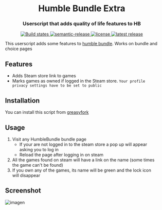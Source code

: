 <h1 align="center" style="border-bottom:none;">Humble Bundle Extra</h1>
<h3 align="center">Userscript that adds quality of life features to HB</h3>
<p align="center">
  <a href="https://github.com/MrMarble/humble-bundle-extra/actions/workflows/release.yml">
    <img alt="Build states" src="https://github.com/MrMarble/humble-bundle-extra/actions/workflows/release.yml/badge.svg">
  </a>
  <a href="#badge">
    <img alt="semantic-release" src="https://img.shields.io/badge/%20%20%F0%9F%93%A6%F0%9F%9A%80-semantic--release-e10079.svg">
  </a>
  <a href="#badge">
    <img alt="license" src="https://img.shields.io/github/license/MrMarble/humble-bundle-extra">
  </a>
  <a href="https://github.com/MrMarble/humble-bundle-extra/releases/latest">
    <img alt="latest release" src="https://img.shields.io/github/v/release/MrMarble/humble-bundle-extra">
  </a>
</p>

This userscript adds some features to [humble bundle](https://humblebundle.com). Works on bundle and choice pages

## Features

- Adds Steam store link to games
- Marks games as owned if logged in the Steam store. `Your profile privacy settings have to be set to public`

## Installation

You can install this script from [greasyfork](https://greasyfork.org/es/scripts/426463-humble-bundle-extra)

## Usage

1. Visit any HumbleBundle bundle page
   - If your are not logged in to the steam store a pop up will appear asking you to log in
   - Reload the page after logging in on steam
2. All the games found on steam will have a link on the name (some times the game can't be found)
3. If you own any of the games, its name will be green and the lock icon will disappear

## Screenshot

![imagen](https://user-images.githubusercontent.com/4268580/118278083-d763cc00-b4c9-11eb-928b-106c39d6e7aa.png)
